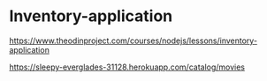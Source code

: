# Inventory-application
https://www.theodinproject.com/courses/nodejs/lessons/inventory-application

https://sleepy-everglades-31128.herokuapp.com/catalog/movies

